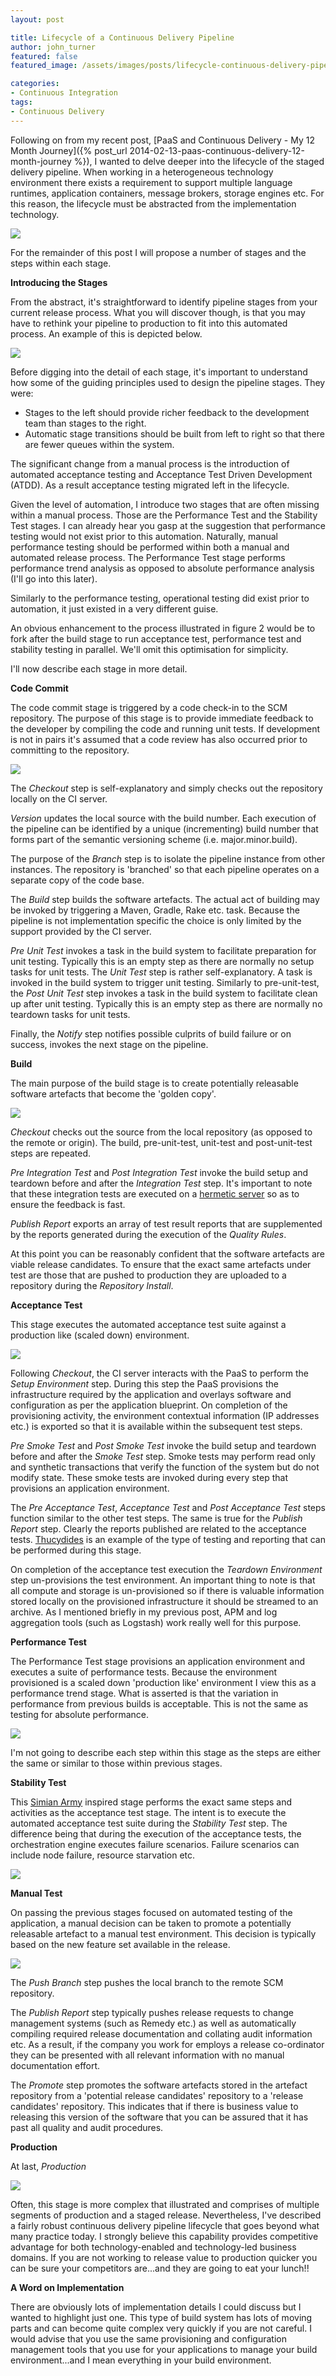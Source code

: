 ```yaml
---
layout: post

title: Lifecycle of a Continuous Delivery Pipeline
author: john_turner
featured: false
featured_image: /assets/images/posts/lifecycle-continuous-delivery-pipeline/staged-delivery-pipeline-lifecycle.png

categories:
- Continuous Integration
tags:
- Continuous Delivery
---
```


Following on from my recent post, [PaaS and Continuous Delivery - My 12 Month Journey]({% post_url 2014-02-13-paas-continuous-delivery-12-month-journey %}), I wanted to delve deeper into the lifecycle of the staged delivery pipeline.  When working in a heterogeneous technology environment there exists a requirement to support multiple language runtimes, application containers, message brokers, storage engines etc.  For this reason, the lifecycle must be abstracted from the implementation technology.

<img src="/assets/img/post/2014-02-28-lifecycle-continuous-delivery-pipeline/staged-delivery-pipeline-lifecycle.png" class="img-fluid img-thumbnail">

For the remainder of this post I will propose a number of stages and the steps within each stage.

<!-- more -->

**Introducing the Stages**

From the abstract, it's straightforward to identify pipeline stages from your current release process.  What you will discover though, is that you may have to rethink your pipeline to production to fit into this automated process.  An example of this is depicted below.

<img src="/assets/img/post/2014-02-28-lifecycle-continuous-delivery-pipeline/staged-delivery-pipeline.png" class="img-fluid img-thumbnail">

Before digging into the detail of each stage, it's important to understand how some of the guiding principles used to design the pipeline stages.  They were:

- Stages to the left should provide richer feedback to the development team than stages to the right.
- Automatic stage transitions should be built from left to right so that there are fewer queues within the system.

The significant change from a manual process is the introduction of automated acceptance testing and Acceptance Test Driven Development (ATDD).  As a result acceptance testing migrated left in the lifecycle.

Given the level of automation, I introduce two stages that are often missing within a manual process.  Those are the Performance Test and the Stability Test stages.  I can already hear you gasp at the suggestion that performance testing would not exist prior to this automation.  Naturally, manual performance testing should be performed within both a manual and automated release process.  The Performance Test stage performs performance trend analysis as opposed to absolute performance analysis (I'll go into this later).

Similarly to the performance testing, operational testing did exist prior to automation, it just existed in a very different guise.

An obvious enhancement to the process illustrated in figure 2 would be to fork after the build stage to run acceptance test, performance test and stability testing in parallel.  We'll omit this optimisation for simplicity.

I'll now describe each stage in more detail.

**Code Commit**

The code commit stage is triggered by a code check-in to the SCM repository.  The purpose of this stage is to provide immediate feedback to the developer by compiling the code and running unit tests.  If development is not in pairs it's assumed that a code review has also occurred prior to committing to the repository.

<img src="/assets/img/post/2014-02-28-lifecycle-continuous-delivery-pipeline/code-commit-stage.png" class="img-fluid img-thumbnail">

The *Checkout* step is self-explanatory and simply checks out the repository locally on the CI server.

*Version* updates the local source with the build number.  Each execution of the pipeline can be identified by a unique (incrementing) build number that forms part of the semantic versioning scheme (i.e. major.minor.build).

The purpose of the *Branch* step is to isolate the pipeline instance from other instances.  The repository is 'branched' so that each pipeline operates on a separate copy of the code base.

The *Build* step builds the software artefacts.  The actual act of building may be invoked by triggering a Maven, Gradle, Rake etc. task.  Because the pipeline is not implementation specific the choice is only limited by the support provided by the CI server.

*Pre Unit Test* invokes a task in the build system to facilitate preparation for unit testing.  Typically this is an empty step as there are normally no setup tasks for unit tests.  The *Unit Test* step is rather self-explanatory.  A task is invoked in the build system to trigger unit testing.  Similarly to pre-unit-test, the *Post Unit Test* step invokes a task in the build system to facilitate clean up after unit testing.  Typically this is an empty step as there are normally no teardown tasks for unit tests.

Finally, the *Notify* step notifies possible culprits of build failure or on success, invokes the next stage on the pipeline.

**Build**

The main purpose of the build stage is to create potentially releasable software artefacts that become the 'golden copy'.

<img src="/assets/img/post/2014-02-28-lifecycle-continuous-delivery-pipeline/build-stage.png" class="img-fluid img-thumbnail">

*Checkout* checks out the source from the local repository (as opposed to the remote or origin).  The build, pre-unit-test, unit-test and post-unit-test steps are repeated.

*Pre Integration Test* and *Post Integration Test* invoke the build setup and teardown before and after the *Integration Test* step.  It's important to note that these integration tests are executed on a [hermetic server](http://googletesting.blogspot.co.uk/2012/10/hermetic-servers.html) so as to ensure the feedback is fast.

*Publish Report* exports an array of test result reports that are supplemented by the reports generated during the execution of the *Quality Rules*.

At this point you can be reasonably confident that the software artefacts are viable release candidates.  To ensure that the exact same artefacts under test are those that are pushed to production they are uploaded to a repository during the *Repository Install*.

**Acceptance Test**

This stage executes the automated acceptance test suite against a production like (scaled down) environment.

<img src="/assets/img/post/2014-02-28-lifecycle-continuous-delivery-pipeline/acceptance-test-stage.png" class="img-fluid img-thumbnail">

Following *Checkout*, the CI server interacts with the PaaS to perform the *Setup Environment* step.  During this step the PaaS provisions the infrastructure required by the application and overlays software and configuration as per the application blueprint.  On completion of the provisioning activity, the environment contextual information (IP addresses etc.) is exported so that it is available within the subsequent test steps.

*Pre Smoke Test* and *Post Smoke Test* invoke the build setup and teardown before and after the *Smoke Test* step.  Smoke tests may perform read only and synthetic transactions that verify the function of the system but do not modify state.  These smoke tests are invoked during every step that provisions an application environment.

The *Pre Acceptance Test*, *Acceptance Test* and *Post Acceptance Test* steps function similar to the other test steps.  The same is true for the *Publish Report* step.  Clearly the reports published are related to the acceptance tests.  [Thucydides](http://www.thucydides.info) is an example of the type of testing and reporting that can be performed during this stage.

On completion of the acceptance test execution the *Teardown Environment* step un-provisions the test environment.  An important thing to note is that all compute and storage is un-provisioned so if there is valuable information stored locally on the provisioned infrastructure it should be streamed to an archive.  As I mentioned briefly in my previous post, APM and log aggregation tools (such as Logstash) work really well for this purpose.

**Performance Test**

The Performance Test stage provisions an application environment and executes a suite of performance tests.  Because the environment provisioned is a scaled down 'production like' environment I view this as a performance trend stage.  What is asserted is that the variation in performance from previous builds is acceptable.  This is not the same as testing for absolute performance.

<img src="/assets/img/post/2014-02-28-lifecycle-continuous-delivery-pipeline/performance-test-stage.png" class="img-fluid img-thumbnail">

I'm not going to describe each step within this stage as the steps are either the same or similar to those within previous stages.

**Stability Test**

This [Simian Army](http://techblog.netflix.com/2011/07/netflix-simian-army.html) inspired stage performs the exact same steps and activities as the acceptance test stage.  The intent is to execute the automated acceptance test suite during the *Stability Test* step.  The difference being that during the execution of the acceptance tests, the orchestration engine executes failure scenarios.  Failure scenarios can include node failure, resource starvation etc.

<img src="/assets/img/post/2014-02-28-lifecycle-continuous-delivery-pipeline/stability-test-stage.png" class="img-fluid img-thumbnail">

**Manual Test**

On passing the previous stages focused on automated testing of the application, a manual decision can be taken to promote a potentially releasable artefact to a manual test environment.  This decision is typically based on the new feature set available in the release.

<img src="/assets/img/post/2014-02-28-lifecycle-continuous-delivery-pipeline/manual-test-stage.png" class="img-fluid img-thumbnail">

The *Push Branch* step pushes the local branch to the remote SCM repository.

The *Publish Report* step typically pushes release requests to change management systems (such as Remedy etc.) as well as automatically compiling required release documentation and collating audit information etc.  As a result, if the company you work for employs a release co-ordinator they can be presented with all relevant information with no manual documentation effort.

The *Promote* step promotes the software artefacts stored in the artefact repository from a 'potential release candidates' repository to a 'release candidates' repository.  This indicates that if there is business value to releasing this version of the software that you can be assured that it has past all quality and audit procedures.

**Production**

At last, *Production*

<img src="/assets/img/post/2014-02-28-lifecycle-continuous-delivery-pipeline/production-stage.png" class="img-fluid img-thumbnail">

Often, this stage is more complex that illustrated and comprises of multiple segments of production and a staged release.  Nevertheless, I've described a fairly robust continuous delivery pipeline lifecycle that goes beyond what many practice today.  I strongly believe this capability provides competitive advantage for both technology-enabled and technology-led business domains.  If you are not working to release value to production quicker you can be sure your competitors are...and they are going to eat your lunch!!

**A Word on Implementation**

There are obviously lots of implementation details I could discuss but I wanted to highlight just one.  This type of build system has lots of moving parts and can become quite complex very quickly if you are not careful.  I would advise that you use the same provisioning and configuration management tools that you use for your applications to manage your build environment...and I mean everything in your build environment.
